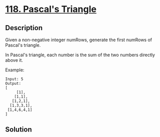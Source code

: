 # [118. Pascal's Triangle](https://leetcode.com/problems/pascals-triangle)

## Description

Given a non-negative integer numRows, generate the first numRows of Pascal's triangle.

In Pascal's triangle, each number is the sum of the two numbers directly above it.

Example:

```
Input: 5
Output:
[
     [1],
    [1,1],
   [1,2,1],
  [1,3,3,1],
 [1,4,6,4,1]
]
```

## Solution

